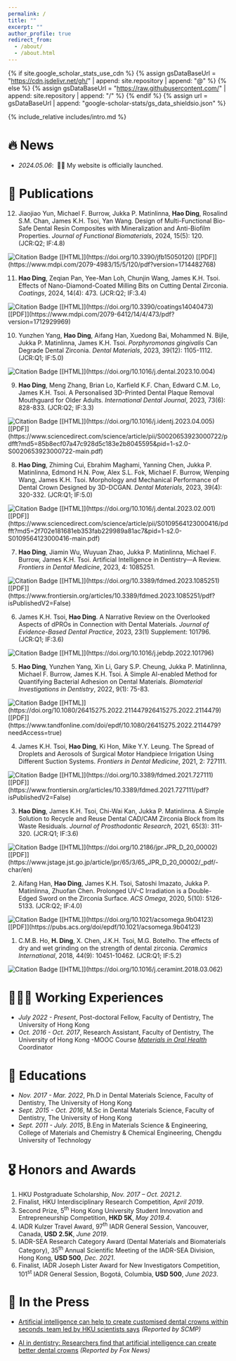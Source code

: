 ```yaml
---
permalink: /
title: ""
excerpt: ""
author_profile: true
redirect_from: 
  - /about/
  - /about.html
---
```


{% if site.google_scholar_stats_use_cdn %}
{% assign gsDataBaseUrl = "https://cdn.jsdelivr.net/gh/" | append: site.repository | append: "@" %}
{% else %}
{% assign gsDataBaseUrl = "https://raw.githubusercontent.com/" | append: site.repository | append: "/" %}
{% endif %}
{% assign url = gsDataBaseUrl | append: "google-scholar-stats/gs_data_shieldsio.json" %}

<span class='anchor' id='about-me'></span>

{% include_relative includes/intro.md %}


# 🔥 News
- *2024.05.06*: &nbsp;🎉🎉 My website is officially launched.
 

# 📝 Publications 


12.	Jiaojiao Yun, Michael F. Burrow, Jukka P. Matinlinna, **Hao Ding**, Rosalind S.M. Chan, James K.H. Tsoi, Yan Wang. Design of Multi-Functional Bio-Safe Dental Resin Composites with Mineralization and Anti-Biofilm Properties. *Journal of Functional Biomaterials*, 2024, 15(5): 120. (JCR:Q2; IF:4.8)
<img alt="Citation Badge" src="https://api.juleskreuer.eu/citation-badge.php?doi=10.3390/jfb15050120">
[[HTML]](https://doi.org/10.3390/jfb15050120) [[PDF]](https://www.mdpi.com/2079-4983/15/5/120/pdf?version=1714482768)


11. **Hao Ding**, Zeqian Pan, Yee-Man Loh, Chunjin Wang, James K.H. Tsoi. Effects of Nano-Diamond-Coated Milling Bits on Cutting Dental Zirconia. *Coatings*, 2024, 14(4): 473. (JCR:Q2; IF:3.4)
<img alt="Citation Badge" src="https://api.juleskreuer.eu/citation-badge.php?doi=10.3390/coatings14040473">
[[HTML]](https://doi.org/10.3390/coatings14040473) [[PDF]](https://www.mdpi.com/2079-6412/14/4/473/pdf?version=1712929969)
<span class='show_paper_citations' data='pciroxQAAAAJ:_kc_bZDykSQC'></span>


10. Yunzhen Yang, **Hao Ding**, Aifang Han, Xuedong Bai, Mohammed N. Bijle, Jukka P. Matinlinna, James K.H. Tsoi. *Porphyromonas gingivalis* Can Degrade Dental Zirconia. *Dental Materials*, 2023, 39(12): 1105-1112. (JCR:Q1; IF:5.0)
<img alt="Citation Badge" src="https://api.juleskreuer.eu/citation-badge.php?doi=10.1016/j.dental.2023.10.004">
[[HTML]](https://doi.org/10.1016/j.dental.2023.10.004)


9. **Hao Ding**, Meng Zhang, Brian Lo, Karfield K.F. Chan, Edward C.M. Lo, James K.H. Tsoi. A Personalised 3D-Printed Dental Plaque Removal Mouthguard for Older Adults. *International Dental Journal*, 2023, 73(6): 828-833. (JCR:Q2; IF:3.3)
<img alt="Citation Badge" src="https://api.juleskreuer.eu/citation-badge.php?doi=10.1016/j.identj.2023.04.005">
[[HTML]](https://doi.org/10.1016/j.identj.2023.04.005) [[PDF]](https://www.sciencedirect.com/science/article/pii/S0020653923000722/pdfft?md5=85b8ecf07a47c928d5c183e2b8045595&pid=1-s2.0-S0020653923000722-main.pdf)


8. **Hao Ding**, Zhiming Cui, Ebrahim Maghami, Yanning Chen, Jukka P. Matinlinna, Edmond H.N. Pow, Alex S.L. Fok, Michael F. Burrow, Wenping Wang, James K.H. Tsoi. Morphology and Mechanical Performance of Dental Crown Designed by 3D-DCGAN. *Dental Materials*, 2023, 39(4): 320-332. (JCR:Q1; IF:5.0)
<img alt="Citation Badge" src="https://api.juleskreuer.eu/citation-badge.php?doi=10.1016/j.dental.2023.02.001">
[[HTML]](https://doi.org/10.1016/j.dental.2023.02.001) [[PDF]](https://www.sciencedirect.com/science/article/pii/S0109564123000416/pdfft?md5=2f702e181681eb353fab229989a81ac7&pid=1-s2.0-S0109564123000416-main.pdf)


7. **Hao Ding**, Jiamin Wu, Wuyuan Zhao, Jukka P. Matinlinna, Michael F. Burrow, James K.H. Tsoi. Artificial Intelligence in Dentistry—A Review. *Frontiers in Dental Medicine*, 2023, 4: 1085251.
<img alt="Citation Badge" src="https://api.juleskreuer.eu/citation-badge.php?doi=10.3389/fdmed.2023.1085251">
[[HTML]](https://doi.org/10.3389/fdmed.2023.1085251) [[PDF]](https://www.frontiersin.org/articles/10.3389/fdmed.2023.1085251/pdf?isPublishedV2=False)


6. James K.H. Tsoi, **Hao Ding**. A Narrative Review on the Overlooked Aspects of dPROs in Connection with Dental Materials. *Journal of Evidence-Based Dental Practice*, 2023, 23(1) Supplement: 101796. (JCR:Q1; IF:3.6)
<img alt="Citation Badge" src="https://api.juleskreuer.eu/citation-badge.php?doi=10.1016/j.jebdp.2022.101796">
[[HTML]](https://doi.org/10.1016/j.jebdp.2022.101796)


5. **Hao Ding**, Yunzhen Yang, Xin Li, Gary S.P. Cheung, Jukka P. Matinlinna, Michael F. Burrow, James K.H. Tsoi. A Simple AI-enabled Method for Quantifying Bacterial Adhesion on Dental Materials. *Biomaterial Investigations in Dentistry*, 2022, 9(1): 75-83.
<img alt="Citation Badge" src="https://api.juleskreuer.eu/citation-badge.php?doi=10.1080/26415275.2022.211447926415275.2022.2114479">
[[HTML]](https://doi.org/10.1080/26415275.2022.211447926415275.2022.2114479) [[PDF]](https://www.tandfonline.com/doi/epdf/10.1080/26415275.2022.2114479?needAccess=true)


4. James K.H. Tsoi, **Hao Ding**, Ki Hon, Mike Y.Y. Leung. The Spread of Droplets and Aerosols of Surgical Motor Handpiece Irrigation Using Different Suction Systems. *Frontiers in Dental Medicine*, 2021, 2: 727111.
<img alt="Citation Badge" src="https://api.juleskreuer.eu/citation-badge.php?doi=10.3389/fdmed.2021.727111">
[[HTML]](https://doi.org/10.3389/fdmed.2021.727111) [[PDF]](https://www.frontiersin.org/articles/10.3389/fdmed.2021.727111/pdf?isPublishedV2=False)


3. **Hao Ding**, James K.H. Tsoi, Chi-Wai Kan, Jukka P. Matinlinna. A Simple Solution to Recycle and Reuse Dental CAD/CAM Zirconia Block from Its Waste Residuals. *Journal of Prosthodontic Research*, 2021, 65(3): 311-320. (JCR:Q1; IF:3.6)
<img alt="Citation Badge" src="https://api.juleskreuer.eu/citation-badge.php?doi=10.2186/jpr.JPR_D_20_00002">
[[HTML]](https://doi.org/10.2186/jpr.JPR_D_20_00002) [[PDF]](https://www.jstage.jst.go.jp/article/jpr/65/3/65_JPR_D_20_00002/_pdf/-char/en)


2. Aifang Han, **Hao Ding**, James K.H. Tsoi, Satoshi Imazato, Jukka P. Matinlinna, Zhuofan Chen. Prolonged UV-C Irradiation is a Double-Edged Sword on the Zirconia Surface. *ACS Omega*, 2020, 5(10): 5126-5133. (JCR:Q2; IF:4.0)
<img alt="Citation Badge" src="https://api.juleskreuer.eu/citation-badge.php?doi=10.1021/acsomega.9b04123">
[[HTML]](https://doi.org/10.1021/acsomega.9b04123) [[PDF]](https://pubs.acs.org/doi/epdf/10.1021/acsomega.9b04123)


1. C.M.B. Ho, **H. Ding**, X. Chen, J.K.H. Tsoi, M.G. Botelho. The effects of dry and wet grinding on the strength of dental zirconia. *Ceramics International*, 2018, 44(9): 10451-10462. (JCR:Q1; IF:5.2)
<img alt="Citation Badge" src="https://api.juleskreuer.eu/citation-badge.php?doi=10.1016/j.ceramint.2018.03.062">
[[HTML]](https://doi.org/10.1016/j.ceramint.2018.03.062)

# 👨🏻‍🔧 Working Experiences
- *July 2022 - Present*, Post-doctoral Fellow, Faculty of Dentistry, The University of Hong Kong
- *Oct. 2016 - Oct. 2017*, Research Assistant, Faculty of Dentistry, The University of Hong Kong
  -MOOC Course [*Materials in Oral Health*](https://www.coursera.org/learn/materials-oral-health) Coordinator

# 📖 Educations
- *Nov. 2017 - Mar. 2022*, Ph.D in Dental Materials Science, Faculty of Dentistry, The University of Hong Kong
- *Sept. 2015 - Oct. 2016*, M.Sc in Dental Materials Science, Faculty of Dentistry, The University of Hong Kong
- *Sept. 2011 - July. 2015*, B.Eng in Materials Science & Engineering, College of Materials and Chemistry & Chemical Engineering, Chengdu University of Technology

# 🎖 Honors and Awards
1. HKU Postgraduate Scholarship, *Nov. 2017 – Oct. 2021.2*.
2. Finalist, HKU Interdisciplinary Research Competition, *April 2019*.
3. Second Prize, 5<sup>th</sup> Hong Kong University Student Innovation and Entrepreneurship Competition, **HKD 5K**, *May 2019.4*.
4. IADR Kulzer Travel Award, 97<sup>th</sup> IADR General Session, Vancouver, Canada, **USD 2.5K**, *June 2019*.
5. IADR-SEA Research Category Award (Dental Materials and Biomaterials Category), 35<sup>th</sup> Annual Scientific Meeting of the IADR-SEA Division, Hong Kong, **USD 500**, *Dec. 2021*.
6. Finalist, IADR Joseph Lister Award for New Investigators Competition, 101<sup>st</sup> IADR General Session, Bogotá, Columbia, **USD 500**, *June 2023*.

# 📰 In the Press
- [Artificial intelligence can help to create customised dental crowns within seconds, team led by HKU scientists says](https://www.scmp.com/news/china/science/article/3220388/artificial-intelligence-can-help-create-customised-dental-crowns-within-seconds-team-led-hku) *(Reported by SCMP)*

- [AI in dentistry: Researchers find that artificial intelligence can create better dental crowns](https://www.foxnews.com/health/ai-dentistry-researchers-find-artificial-intelligence-create-better-dental-crowns.amp) *(Reported by Fox News)*

<script type='text/javascript' id='clustrmaps' src='//cdn.clustrmaps.com/map_v2.js?cl=ffffff&w=300&t=n&d=VtuMTGPTkeAnHKKoDeGVhdPnIQXWl3H-5NAwHr0C6WY'></script>
